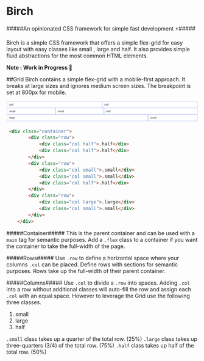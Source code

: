 # Birch
 <link rel="stylesheet" href="birch.css">
#####An opinionated CSS framework for simple fast development ⚡️##### 

Birch is a simple CSS framework that offers a simple flex-grid for easy layout with easy classes like small , large and half. It also provides simple fluid abstractions for the most common HTML elements. 

**Note : Work in Progress 🌻**

##Grid
Birch contains a simple flex-grid with a mobile-first approach. It breaks at large sizes and ignores medium screen sizes. The breakpoint is set at 800px for mobile.

![flex-grid](./flex-grid.png)

```html
 <div class="container">
        <div class="row">
            <div class="col half">.half</div>
            <div class="col half">.half</div>
        </div>
        <div class="row">
            <div class="col small">.small</div>
            <div class="col small">.small</div>
            <div class="col half">.half</div>
        </div>
        <div class="row">
            <div class="col large">.large</div>
            <div class="col small">.small</div>
        </div>
    </div>
```
#####Container#####
This is the parent container and can be used with a `main` tag for semantic purposes.
Add a `.flex` class to a container if you want the container to take the full-width of the page.

#####Rows#####
Use `.row` to define a horizontal space where your columns `.col` can be placed. Define rows with sections for semantic purposes. Rows take up the full-width of their parent container.

#####Columns#####
Use `.col` to divide a `.row` into spaces. Adding `.col` into a row without additional classes will auto-fill the row and assign each `.col` with an equal space.
However to leverage the Grid use the following three classes.

1.  small
2.  large
3.  half

`.small` class takes up a quarter of the total row. (25%)
`.large` class takes up three-quarters (3/4) of the total row. (75%)
`.half` class takes up half of the total row. (50%)
